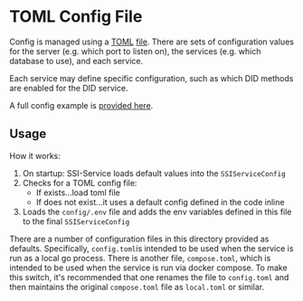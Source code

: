 # TOML Config File

Config is managed using a [TOML](https://toml.io/en/) [file](https://github.com/TBD54566975/ssi-service/blob/main/config/config.toml). There are sets of configuration values for the server
(e.g. which port to listen on), the services (e.g. which database to use), and each service.

Each service may define specific configuration, such as which DID methods are enabled for the DID service.

A full config example is [provided here](../../config/kitchensink.toml).

## Usage

How it works:

1. On startup: SSI-Service loads default values into the `SSIServiceConfig`
2. Checks for a TOML config file:
   - If exists...load toml file
   - If does not exist...it uses a default config defined in the code inline
3. Loads the `config/.env` file and adds the env variables defined in this file to the final `SSIServiceConfig`

There are a number of configuration files in this directory provided as defaults.
Specifically, `config.toml`is intended to be used when the service is run as a local go process. There is another
file, `compose.toml`, which is intended to be used when the service is run via docker compose. To make this switch,
it's recommended that one renames the file to `config.toml` and then maintains the original `compose.toml` file as
`local.toml` or similar.

